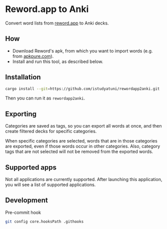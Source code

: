 # Reword.app to Anki

Convert word lists from [reword.app](https://reword.app) to Anki decks.

## How

- Download Reword's apk, from which you want to import words (e.g. from [apkpure.com](https://apkpure.com/developer/POAS%20Apps)).
- Install and run this tool, as described below.

## Installation

```sh
cargo install --git=https://github.com/istudyatuni/rewordapp2anki.git
```

Then you can run it as `rewordapp2anki`.

## Exporting

Categories are saved as tags, so you can export all words at once, and then create filtered decks for specific categories.

When specific categories are selected, words that are in those categories are exported, even if those words occur in other categories. Also, category tags that are not selected will not be removed from the exported words.

## Supported apps

Not all applications are currently supported. After launching this application, you will see a list of supported applications.

## Development

Pre-commit hook

```sh
git config core.hooksPath .githooks
```
